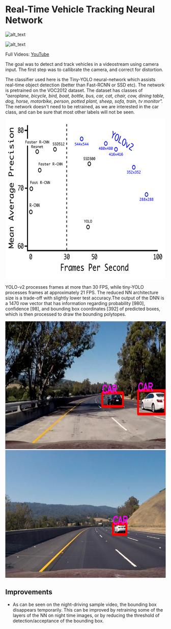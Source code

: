 # Real-Time Vehicle Tracking Neural Network
![alt_text](/sample_outputs/highway_sample.gif)

![alt_text](/sample_outputs/night_sample.gif)

Full Videos: [YouTube](https://www.youtube.com/watch?v=WXAghrx1DMA&index=14&list=PLMr_u-BsTKSoWrumKl-4sDf_keQxDZFaa)


The goal was to detect and track vehicles in a videostream using camera input. The first step was to callibrate the camera, and correct for distortion.

The classifier used here is the Tiny-YOLO neural-network which assists real-time object detection (better than Fast-RCNN or SSD etc). The network is pretrained on the VOC2012 dataset. The dataset has classes of *"aeroplane, bicycle, bird, boat, bottle, bus, car, cat, chair, cow, dining table, dog, horse, motorbike, person, potted plant, sheep, sofa, train, tv monitor".* The network doesn't need to be retrained, as we are interested in the car class, and can be sure that most other labels will not be seen.

<img src="Comparison.png" width="700" height="500">


YOLO-v2 processes frames at more than 30 FPS, while tiny-YOLO processes frames at approximately 21 FPS. The reduced NN architecture size is a trade-off with slightly lower test accuracy.The output of the DNN is a 1470 row vector that has information regarding probability [980], confidence [98], and bounding box coordinates [392] of predicted boxes, which is then processed to draw the bounding polytopes.

<img src="/yolo_images_output/test5.jpg" width="700" height="400">

<img src="/yolo_images_output/test3.jpg" width="700" height="400">

## Improvements
- As can be seen on the night-driving sample video, the bounding box disappears temporarily. This can be improved by retraining some of the layers of the NN on night time images, or by reducing the threshold of detection/acceptance of the bounding box.

